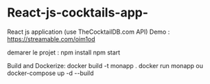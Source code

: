 # React-js-cocktails-app-
React js application (use TheCocktailDB.com API)
Demo : https://streamable.com/oim1od

demarer le projet : 
npm install
npm start 

Build and Dockerize:
docker build -t monapp . 
docker run monapp
ou
docker-compose up -d --build


